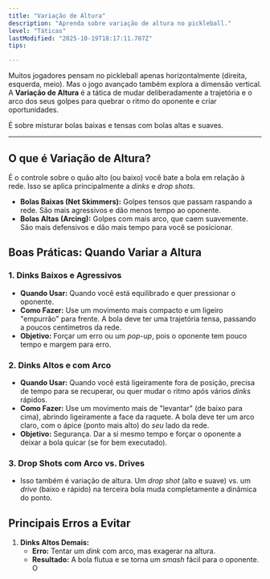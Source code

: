 ```yaml
---
title: "Variação de Altura"
description: "Aprenda sobre variação de altura no pickleball."
level: "Táticas"
lastModified: "2025-10-19T18:17:11.707Z"
tips:

---
```


Muitos jogadores pensam no pickleball apenas horizontalmente (direita, esquerda, meio). Mas o jogo avançado também explora a dimensão vertical. A **Variação de Altura** é a tática de mudar deliberadamente a trajetória e o arco dos seus golpes para quebrar o ritmo do oponente e criar oportunidades.

É sobre misturar bolas baixas e tensas com bolas altas e suaves.

---

## O que é Variação de Altura?

É o controle sobre o quão alto (ou baixo) você bate a bola em relação à rede. Isso se aplica principalmente a *dinks* e *drop shots*.

* **Bolas Baixas (Net Skimmers):** Golpes tensos que passam raspando a rede. São mais agressivos e dão menos tempo ao oponente.
* **Bolas Altas (Arcing):** Golpes com mais arco, que caem suavemente. São mais defensivos e dão mais tempo para você se posicionar.

## Boas Práticas: Quando Variar a Altura

### 1. Dinks Baixos e Agressivos
* **Quando Usar:** Quando você está equilibrado e quer pressionar o oponente.
* **Como Fazer:** Use um movimento mais compacto e um ligeiro "empurrão" para frente. A bola deve ter uma trajetória tensa, passando a poucos centímetros da rede.
* **Objetivo:** Forçar um erro ou um *pop-up*, pois o oponente tem pouco tempo e margem para erro.

### 2. Dinks Altos e com Arco
* **Quando Usar:** Quando você está ligeiramente fora de posição, precisa de tempo para se recuperar, ou quer mudar o ritmo após vários *dinks* rápidos.
* **Como Fazer:** Use um movimento mais de "levantar" (de baixo para cima), abrindo ligeiramente a face da raquete. A bola deve ter um arco claro, com o ápice (ponto mais alto) do *seu* lado da rede.
* **Objetivo:** Segurança. Dar a si mesmo tempo e forçar o oponente a deixar a bola quicar (se for bem executado).

### 3. Drop Shots com Arco vs. Drives
* Isso também é variação de altura. Um *drop shot* (alto e suave) vs. um *drive* (baixo e rápido) na terceira bola muda completamente a dinâmica do ponto.

## Principais Erros a Evitar

1.  **Dinks Altos Demais:**
    * **Erro:** Tentar um *dink* com arco, mas exagerar na altura.
    * **Resultado:** A bola flutua e se torna um *smash* fácil para o oponente. O